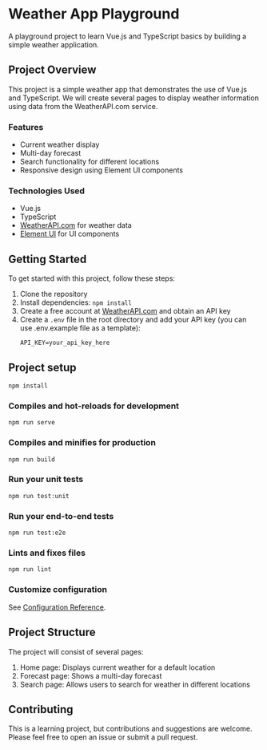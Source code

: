 # Weather App Playground

A playground project to learn Vue.js and TypeScript basics by building a simple weather application.

## Project Overview

This project is a simple weather app that demonstrates the use of Vue.js and TypeScript. We will create several pages to display weather information using data from the WeatherAPI.com service.

### Features

- Current weather display
- Multi-day forecast
- Search functionality for different locations
- Responsive design using Element UI components

### Technologies Used

- Vue.js
- TypeScript
- [WeatherAPI.com](https://www.weatherapi.com/docs/) for weather data
- [Element UI](https://element.eleme.cn/#/en-US) for UI components

## Getting Started

To get started with this project, follow these steps:

1. Clone the repository
2. Install dependencies: `npm install`
3. Create a free account at [WeatherAPI.com](https://www.weatherapi.com/) and obtain an API key
4. Create a `.env` file in the root directory and add your API key (you can use .env.example file as a template):
   ```
   API_KEY=your_api_key_here
   ```

## Project setup
```
npm install
```

### Compiles and hot-reloads for development
```
npm run serve
```

### Compiles and minifies for production
```
npm run build
```

### Run your unit tests
```
npm run test:unit
```

### Run your end-to-end tests
```
npm run test:e2e
```

### Lints and fixes files
```
npm run lint
```

### Customize configuration
See [Configuration Reference](https://cli.vuejs.org/config/).

## Project Structure

The project will consist of several pages:

1. Home page: Displays current weather for a default location
2. Forecast page: Shows a multi-day forecast
3. Search page: Allows users to search for weather in different locations

## Contributing

This is a learning project, but contributions and suggestions are welcome. Please feel free to open an issue or submit a pull request.

